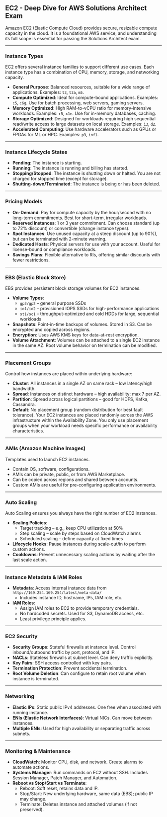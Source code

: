## EC2 - Deep Dive for AWS Solutions Architect Exam

Amazon EC2 (Elastic Compute Cloud) provides secure, resizable compute capacity in the cloud. It is a foundational AWS service, and understanding its full scope is essential for passing the Solutions Architect exam.

---

### Instance Types
EC2 offers several instance families to support different use cases. Each instance type has a combination of CPU, memory, storage, and networking capacity.

* **General Purpose**: Balanced resources, suitable for a wide range of applications. Examples: `t3`, `t3a`, `m5`.
* **Compute Optimized**: Ideal for compute-bound applications. Examples: `c5`, `c6g`. Use for batch processing, web servers, gaming servers.
* **Memory Optimized**: High RAM-to-vCPU ratio for memory-intensive workloads. Examples: `r5`, `x1e`. Use for in-memory databases, caching.
* **Storage Optimized**: Designed for workloads requiring high sequential read/write access to large datasets on local storage. Examples: `i3`, `d2`.
* **Accelerated Computing**: Use hardware accelerators such as GPUs or FPGAs for ML or HPC. Examples: `p3`, `inf1`.

---

### Instance Lifecycle States
* **Pending**: The instance is starting.
* **Running**: The instance is running and billing has started.
* **Stopping/Stopped**: The instance is shutting down or halted. You are not charged for stopped time (except for storage).
* **Shutting-down/Terminated**: The instance is being or has been deleted.

---

### Pricing Models
* **On-Demand**: Pay for compute capacity by the hour/second with no long-term commitments. Best for short-term, irregular workloads.
* **Reserved Instances**: 1 or 3 year commitment. Can choose standard (up to 72% discount) or convertible (change instance types).
* **Spot Instances**: Use unused capacity at a steep discount (up to 90%), but can be terminated with 2-minute warning.
* **Dedicated Hosts**: Physical servers for use with your account. Useful for license-bound or compliance workloads.
* **Savings Plans**: Flexible alternative to RIs, offering similar discounts with fewer restrictions.

---

### EBS (Elastic Block Store)
EBS provides persistent block storage volumes for EC2 instances.

* **Volume Types**:
  * `gp3/gp2` – general purpose SSDs
  * `io1/io2` – provisioned IOPS SSDs for high-performance applications
  * `st1/sc1` – throughput-optimized and cold HDDs for large, sequential workloads
* **Snapshots**: Point-in-time backups of volumes. Stored in S3. Can be encrypted and copied across regions.
* **Encryption**: Uses AWS KMS keys for data-at-rest encryption.
* **Volume Attachment**: Volumes can be attached to a single EC2 instance in the same AZ. Root volume behavior on termination can be modified.

---

### Placement Groups
Control how instances are placed within underlying hardware:

* **Cluster**: All instances in a single AZ on same rack – low latency/high bandwidth.
* **Spread**: Instances on distinct hardware – high availability; max 7 per AZ.
* **Partition**: Spread across logical partitions – good for HDFS, Kafka, Cassandra.
* **Default**: No placement group (random distribution for best fault tolerance). Your EC2 instances are placed randomly across the AWS infrastructure within the Availability Zone. You only use placement groups when your workload needs specific performance or availability characteristics.
---

### AMIs (Amazon Machine Images)
Templates used to launch EC2 instances.

* Contain OS, software, configurations.
* AMIs can be private, public, or from AWS Marketplace.
* Can be copied across regions and shared between accounts.
* Custom AMIs are useful for pre-configuring application environments.

---

### Auto Scaling
Auto Scaling ensures you always have the right number of EC2 instances.

* **Scaling Policies**:
  * Target tracking – e.g., keep CPU utilization at 50%
  * Step scaling – scale by steps based on CloudWatch alarms
  * Scheduled scaling – define capacity at fixed times
* **Lifecycle Hooks**: Pause instances during scale-out/in to perform custom actions.
* **Cooldowns**: Prevent unnecessary scaling actions by waiting after the last scale action.

---

### Instance Metadata & IAM Roles
* **Metadata**: Access internal instance data from `http://169.254.169.254/latest/meta-data/`
  * Includes instance ID, hostname, IPs, IAM role, etc.
* **IAM Roles**:
  * Assign IAM roles to EC2 to provide temporary credentials.
  * No hardcoded secrets. Used for S3, DynamoDB access, etc.
  * Least privilege principle applies.

---

### EC2 Security
* **Security Groups**: Stateful firewalls at instance level. Control inbound/outbound traffic by port, protocol, and IP.
* **NACLs**: Stateless firewalls at subnet level. Can deny traffic explicitly.
* **Key Pairs**: SSH access controlled with key pairs.
* **Termination Protection**: Prevent accidental termination.
* **Root Volume Deletion**: Can configure to retain root volume when instance is terminated.

---

### Networking
* **Elastic IPs**: Static public IPv4 addresses. One free when associated with running instance.
* **ENIs (Elastic Network Interfaces)**: Virtual NICs. Can move between instances.
* **Multiple ENIs**: Used for high availability or separating traffic across subnets.

---

### Monitoring & Maintenance
* **CloudWatch**: Monitor CPU, disk, and network. Create alarms to automate actions.
* **Systems Manager**: Run commands on EC2 without SSH. Includes Session Manager, Patch Manager, and Automation.
* **Reboot vs Stop/Start vs Terminate**:
  * Reboot: Soft reset, retains data and IP.
  * Stop/Start: New underlying hardware, same data (EBS); public IP may change.
  * Terminate: Deletes instance and attached volumes (if not preserved).